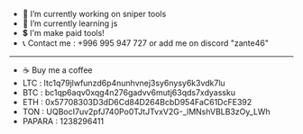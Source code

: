 
- 🔭 I’m currently working on sniper tools
- 🌱 I’m currently learning js
- 💲 I'm make paid tools! 
- 📞 Contact me : +996 995 947 727 or add me on discord "zante46"
---------------------------
- ☕ Buy me a coffee
- LTC : ltc1q79jlwfunzd6p4nunhvnej3sy6nysy6k3vdk7lu 
- BTC : bc1qp6aqv0xqg4n276gadvv6mutj63qds7xdyassku 
- ETH : 0x57708303D3dD6Cd84D264BcbD954FaC61DcFE392 
- TON : UQBocI7uv2pfJ740Po0TJtJTvxV2G-_lMNshVBLB3zOy_LWh 
- PAPARA : 1238296411
